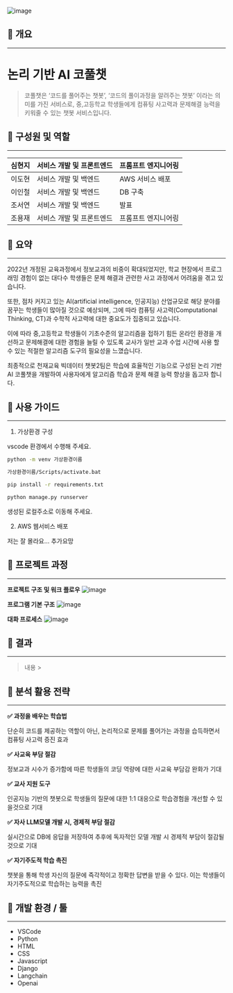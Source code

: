 ![image](https://github.com/makeflower99/chatbot_gptAPI/assets/155403618/1a91dbf0-4081-4a60-9abf-9e47b381c0a2)

## 📌 개요

---

# 논리 기반 AI 코풀챗 
>코풀챗은 ‘코드를 풀어주는 챗봇’, ‘코드의 풀이과정을 알려주는 챗봇’ 이라는 의미를 가진 서비스로, 중,고등학교 학생들에게 컴퓨팅 사고력과 문제해결 능력을 키워줄 수 있는 챗봇 서비스입니다.





## 📌 **구성원 및 역할**

---

| 심현지 | 서비스 개발 및 프론트엔드 | 프롬프트 엔지니어링 |
| --- | --- | --- |
| 이도현 | 서비스 개발 및 백엔드 | AWS 서비스 배포 |
| 이인철 | 서비스 개발 및 백엔드 | DB 구축 |
| 조서연 | 서비스 개발 및 백엔드 | 발표 |
| 조용재 |서비스 개발 및 프론트엔드 | 프롬프트 엔지니어링 |




## 📌 요약

---
2022년 개정된 교육과정에서 정보교과의 비중이 확대되었지만, 학교 현장에서 프로그래밍 경험이 없는 대다수 학생들은 문제 해결과 관련한 사고 과정에서 어려움을 겪고 있습니다.

또한, 점차 커지고 있는 AI(artificial intelligence, 인공지능) 산업규모로 해당 분야를 꿈꾸는 학생들이 많아질 것으로 예상되며, 그에 따라 컴퓨팅 사고력(Computational Thinking, CT)과 수학적 사고력에 대한 중요도가 집중되고 있습니다.

이에 따라 중,고등학교 학생들이 기초수준의 알고리즘을 접하기 힘든 온라인 환경을 개선하고 문제해결에 대한 경험을 늘릴 수 있도록 교사가 일반 교과 수업 시간에 사용 할 수 있는 적절한 알고리즘 도구의 필요성을 느꼈습니다.

최종적으로 천재교육 빅데이터 챗봇2팀은 학습에 효율적인 기능으로 구성된 논리 기반 AI 코풀챗을 개발하여 사용자에게 알고리즘 학습과 문제 해결 능력 향상을 돕고자 합니다.

## 📌 사용 가이드
---

1. 가상환경 구성
   
vscode 환경에서 수행해 주세요.

```bash
python -m venv 가상환경이름
```

```bash
가상환경이름/Scripts/activate.bat
```

```bash
pip install -r requirements.txt
```

```bash
python manage.py runserver
```

생성된 로컬주소로 이동해 주세요.

2. AWS 웹서비스 배포

저는 잘 몰라요... 추가요망

## 📌 프로젝트 과정

---
**프로젝트 구조 및 워크 플로우**
![image](https://github.com/makeflower99/chatbot_gptAPI/assets/95970422/396944bd-7b47-4fe9-a6e0-8c0cfbf2aef9)

**프로그램 기본 구조**
![image](https://github.com/makeflower99/chatbot_gptAPI/assets/95970422/e39cb3e1-d1d5-415c-b8a5-a744b1badf13)

**대화 프로세스**
![image](https://github.com/makeflower99/chatbot_gptAPI/assets/95970422/738d630e-15d4-4aa7-9cad-97506641bfeb)

## 📌 결과

---

> 내용 >

## 📌 분석 활용 전략

---
**✅ 과정을 배우는 학습법**

단순히 코드를 제공하는 역할이 아닌, 논리적으로 문제를 풀어가는 과정을 습득하면서 컴퓨팅 사고력 증진 효과

**✅ 사교육 부담 절감**

정보교과 시수가 증가함에 따른 학생들의 코딩 역량에 대한 사교육 부담감 완화가 기대

**✅ 교사 지원 도구**

인공지능 기반의 챗봇으로 학생들의 질문에 대한 1:1 대응으로 학습경험을 개선할 수 있을것으로 기대

**✅ 자사 LLM모델 개발 시, 경제적 부담 절감**

실시간으로 DB에 응답을 저장하여 추후에 독자적인 모델 개발 시 경제적 부담이 절감될 것으로 기대

**✅ 자기주도적 학습 촉진**

챗봇을 통해 학생 자신의 질문에 즉각적이고 정확한 답변을 받을 수 있다. 이는 학생들이 자기주도적으로 학습하는 능력을 촉진


## 📌 개발 환경 / 툴

---

- VSCode
- Python
- HTML
- CSS
- Javascript
- Django 
- Langchain
- Openai




